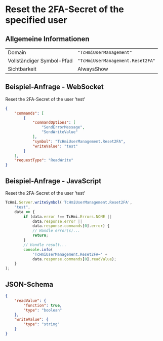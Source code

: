 # Reset the 2FA-Secret of the specified user

## Allgemeine Informationen

|  |  |
| - | - |
| Domain | `"TcHmiUserManagement"` |
| Vollständiger Symbol-Pfad | `"TcHmiUserManagement.Reset2FA"` |
| Sichtbarkeit | AlwaysShow |

## Beispiel-Anfrage - WebSocket

Reset the 2FA-Secret of the user 'test'
```json
{
    "commands": [
        {
            "commandOptions": [
                "SendErrorMessage",
                "SendWriteValue"
            ],
            "symbol": "TcHmiUserManagement.Reset2FA",
            "writeValue": "test"
        }
    ],
    "requestType": "ReadWrite"
}
```

## Beispiel-Anfrage - JavaScript

Reset the 2FA-Secret of the user 'test'
```javascript
TcHmi.Server.writeSymbol('TcHmiUserManagement.Reset2FA',
    "test",
    data => {
        if (data.error !== TcHmi.Errors.NONE ||
            data.response.error ||
            data.response.commands[0].error) {
            // Handle error(s)...
            return;
        }
        // Handle result...
        console.info(
            'TcHmiUserManagement.Reset2FA=' +
            data.response.commands[0].readValue);
    }
);
```

## JSON-Schema

```json
{
    "readValue": {
        "function": true,
        "type": "boolean"
    },
    "writeValue": {
        "type": "string"
    }
}
```
